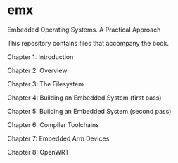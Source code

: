 # emx
Embedded Operating Systems. A Practical Approach

This repository contains files that accompany the book.

Chapter 1: Introduction

Chapter 2: Overview

Chapter 3: The Filesystem

Chapter 4: Building an Embedded System (first pass)

Chapter 5: Building an Embedded System (second pass)

Chapter 6: Compiler Toolchains

Chapter 7: Embedded Arm Devices 

Chapter 8: OpenWRT
